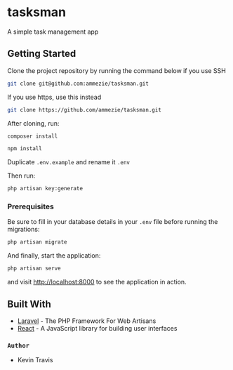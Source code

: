# tasksman

A simple task management app

## Getting Started

Clone the project repository by running the command below if you use SSH

```bash
git clone git@github.com:ammezie/tasksman.git
```

If you use https, use this instead

```bash
git clone https://github.com/ammezie/tasksman.git
```

After cloning, run:

```bash
composer install
```

```bash
npm install
```

Duplicate `.env.example` and rename it `.env`

Then run:

```bash
php artisan key:generate
```

### Prerequisites

Be sure to fill in your database details in your `.env` file before running the migrations:

```bash
php artisan migrate
```

And finally, start the application:

```bash
php artisan serve
```

and visit [http://localhost:8000](http://localhost:8000) to see the application in action.

## Built With

* [Laravel](https://laravel.com) - The PHP Framework For Web Artisans
* [React](https://reactjs.org) - A JavaScript library for building user interfaces

### `Author`
*  Kevin Travis
